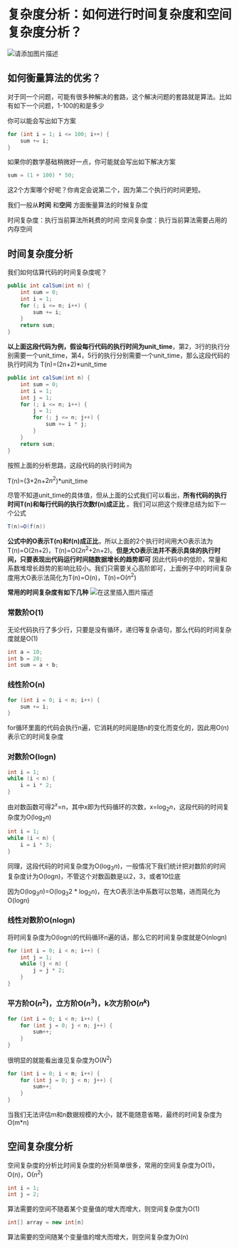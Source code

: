 # 复杂度分析：如何进行时间复杂度和空间复杂度分析？

![请添加图片描述](https://img-blog.csdnimg.cn/32a6868fc104467380a837d6cc0cc4bf.jpg?)
## 如何衡量算法的优劣？
对于同一个问题，可能有很多种解决的套路，这个解决问题的套路就是算法。比如有如下一个问题，1-100的和是多少

你可以能会写出如下方案
```java
for (int i = 1; i <= 100; i++) {
    sum += i;
}
```

如果你的数学基础稍微好一点，你可能就会写出如下解决方案
```java
sum = (1 + 100) * 50;
```

这2个方案哪个好呢？你肯定会说第二个，因为第二个执行的时间更短。

我们一般从**时间** 和**空间** 方面衡量算法的时候复杂度

时间复杂度：执行当前算法所耗费的时间
空间复杂度：执行当前算法需要占用的内存空间

## 时间复杂度分析

我们如何估算代码的时间复杂度呢？

```java
public int calSum(int n) {
    int sum = 0;
    int i = 1;
    for (; i <= n; i++) {
        sum += i;
    }
    return sum;
}
```
**以上面这段代码为例，假设每行代码的执行时间为unit_time**，第2，3行的执行分别需要一个unit_time，第4，5行的执行分别需要一个unit_time，那么这段代码的执行时间为
T(n)=(2n+2)*unit_time

```java
public int calSum(int n) {
    int sum = 0;
    int i = 1;
    int j = 1;
    for (; i <= n; i++) {
        j = 1;
        for (; j <= n; j++) {
            sum += i * j;
        }
    }
    return sum;
}
```

按照上面的分析思路，这段代码的执行时间为

T(n)=(3+2n+$2n^2$)*unit_time

尽管不知道unit_time的具体值，但从上面的公式我们可以看出，**所有代码的执行时间T(n)和每行代码的执行次数f(n)成正比** 。我们可以把这个规律总结为如下一个公式

```java
T(n)=O(f(n))
```
**公式中的O表示T(n)和f(n)成正比**，所以上面的2个执行时间用大O表示法为T(n)=O(2n+2)，T(n)=O($2n^2$+2n+2)。**但是大O表示法并不表示具体的执行时间，只要表现出代码运行时间随数据增长的趋势即可** 因此代码中的低阶，常量和系数堆增长趋势的影响比较小。我们只需要关心高阶即可，上面例子中的时间复杂度用大O表示法简化为T(n)=O(n)，T(n)=O($n^2$)

**常用的时间复杂度有如下几种**
![在这里插入图片描述](https://img-blog.csdnimg.cn/544e6aa76bee48ba9eed8d516e11833c.png?)
### 常数阶O(1)

无论代码执行了多少行，只要是没有循环，递归等复杂语句，那么代码的时间复杂度就是O(1)
```java
int a = 10;
int b = 20;
int sum = a + b;
```

### 线性阶O(n)

```java
for (int i = 0; i < n; i++) {
    sum += i;
}
```
for循环里面的代码会执行n遍，它消耗的时间是随n的变化而变化的，因此用O(n)表示它的时间复杂度

### 对数阶O(logn)

```java
int i = 1;
while (i < n) {
    i = i * 2;
}
```
由对数函数可得$2^x$=n，其中x即为代码循环的次数，x=$\log_2 n$，这段代码的时间复杂度为O($\log_2 n$)

```java
int i = 1;
while (i < n) {
    i = i * 3;
}
```
同理，这段代码的时间复杂度为O($\log_3 n$)，一般情况下我们统计把对数阶的时间复杂度计为O(logn)，不管这个对数函数是以2，3，或者10位底

因为O($\log_3 n$)=O($\log_3 2$ * $\log_2 n$)，在大O表示法中系数可以忽略，进而简化为O(logn)


### 线性对数阶O(nlogn)

将时间复杂度为O(logn)的代码循环n遍的话，那么它的时间复杂度就是O(nlogn)

```java
for (int i = 0; i < n; i++) {
    int j = 1;
    while (j < n) {
        j = j * 2;
    }
}
```
### 平方阶O($n^2$)，立方阶O($n^3$)，k次方阶O($n^k$)
```java
for (int i = 0; i < n; i++) {
    for (int j = 0; j < n; j++) {
        sum++;
    }
}
```
很明显的就能看出谁见复杂度为O($N^2$)
```java
for (int i = 0; i < m; i++) {
    for (int j = 0; j < n; j++) {
        sum++;
    }
}
```
当我们无法评估m和n数据规模的大小，就不能随意省略，最终的时间复杂度为O(m*n)
## 空间复杂度分析

空间复杂度的分析比时间复杂度的分析简单很多，常用的空间复杂度为O(1)，O(n)，O($n^2$)


```java
int i = 1;
int j = 2;
```
算法需要的空间不随着某个变量值的增大而增大，则空间复杂度为O(1)

```java
int[] array = new int[n]
```
算法需要的空间随某个变量值的增大而增大，则空间复杂度为O(n)

